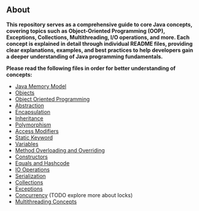 ## About

**This repository serves as a comprehensive guide to core Java concepts, covering topics such as Object-Oriented
Programming (OOP), Exceptions, Collections, Multithreading, I/O operations, and more. Each concept is explained in
detail through individual README files, providing clear explanations, examples, and best practices to help developers
gain a deeper understanding of Java programming fundamentals.**

**Please read the following files in order for better understanding of concepts:**

- [Java Memory Model](repository/JMM.README.md)
- [Objects](repository/Objects.README.md)
- [Object Oriented Programming](repository/Object-Oriented-Programming.README.md)
- [Abstraction](repository/Abstraction.README.md)
- [Encapsulation](repository/Encapsulation.README.md)
- [Inheritance](repository/Inheritance.README.md)
- [Polymorphism](repository/Polymorphism.README.md)
- [Access Modifiers](repository/Access-Modifiers.README.md)
- [Static Keyword](repository/Static-Keyword.README.md)
- [Variables](repository/Variables.README.md)
- [Method Overloading and Overriding](repository/Method-Overloading-And-Overriding.README.md)
- [Constructors](repository/Constructors.README.md)
- [Equals and Hashcode](repository/Equals-And-Hashcode.README.md)
- [IO Operations](repository/Java-IO-Operations.README.md)
- [Serialization](repository/Serialization.README.md)
- [Collections](repository/Collections.README.md)
- [Exceptions](repository/Exceptions.README.md)
- [Concurrency](repository/Concurrency.README.md) (TODO explore more about locks)
- [Multithreading Concepts](repository/Multithreading.README.md)
